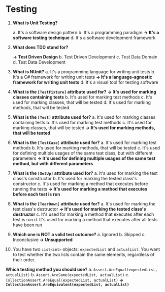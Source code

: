 # Testing

1. **What is Unit Testing?**

    a. It's a software design pattern
    b. It's a programming paradigm
    **&rarr; It's a software testing technique**
    d. It's a software development framework

2. **What does TDD stand for?**

    **&rarr; Test Driven Design**
    b. Test Driven Development
    c. Test Data Domain
    d. Test Data Development

3. **What is NUnit?**
    a. It's a programming language for writing unit tests
    b. It's a C# framework for writing unit tests
    **&rarr; It's a language-agnostic framework for writing unit tests**
    d. It's a visual tool for testing software

4. **What is the `[TestFixture]` attribute used for?**
    **&rarr; It's used for marking classes containing tests**
    b. It's used for marking test methods
    c. It's used for marking classes, that will be tested
    d. It's used for marking methods, that will be tested

5. **What is the `[Test]` attribute used for?**
    a. It's used for marking classes containing tests
    b. It's used for marking test methods
    c. It's used for marking classes, that will be tested
    **&rarr; It's used for marking methods, that will be tested**

6. **What is the `[TestCase]` attribute used for?**
    a. It's used for marking test methods
    b. It's used for marking methods, that will be tested
    c. It's used for defining multiple usages of the same test class, but with different parameters
    **&rarr; It's used for defining multiple usages of the same test method, but with different parameters**

7. **What is the `[SetUp]` attribute used for?**
    a. It's used for marking the test class's constructor
    b. It's used for marking the tested class's constructor
    c. It's used for marking a method that executes before running the tests
    **&rarr; It's used for marking a method that executes before each test is run**

8. **What is the `[TearDown]` attribute used for?**
    a. It's used for marking the test class's destructor
    **&rarr; It's used for marking the tested class's destructor**
    c. It's used for marking a method that executes after each test is run
    d. It's used for marking a method that executes after all tests have been run

9. **Which one is NOT a valid test outcome?**
    a. Ignored
    b. Skipped
    c. Inconclusive
    **&rarr; Unsupported**

10. You have two `List<int>` objects: `expectedList` and `actualList`. You want to test whether the two lists contain the same elements, regardless of their order.

**Which testing method you should use?**
    a. `Assert.AreEqual(expectedList, actualList)`
    b. `Assert.AreSame(expectedList, actualList)`
    c. `CollectionAssert.AreEqual(expectedList, actualList)`
    **&rarr; `CollectionAssert.AreEquivalent(expectedList, actualList)`**
